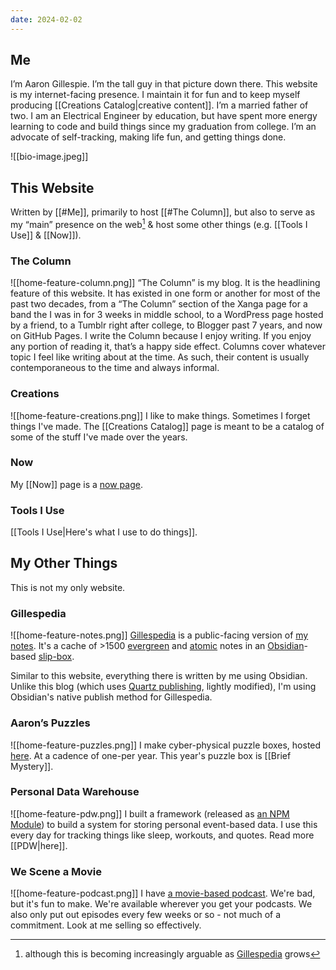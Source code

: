```yaml
---
date: 2024-02-02
---
```

## Me
I’m Aaron Gillespie. I’m the tall guy in that picture down there. This website is my internet-facing presence. I maintain it for fun and to keep myself producing [[Creations Catalog|creative content]]. I’m a married father of two. I am an Electrical Engineer by education, but have spent more energy learning to code and build things since my graduation from college. I’m an advocate of self-tracking, making life fun, and getting things done.

![[bio-image.jpeg]]
## This Website
Written by [[#Me]], primarily to host [[#The Column]], but also to serve as my “main” presence on the web[^1] & host some other things (e.g. [[Tools I Use]] & [[Now]]).  
### The Column
![[home-feature-column.png]]
“The Column” is my blog. It is the headlining feature of this website. It has existed in one form or another for most of the past two decades, from a “The Column” section of the Xanga page for a band the I was in for 3 weeks in middle school, to a WordPress page hosted by a friend, to a Tumblr right after college, to Blogger past 7 years, and now on GitHub Pages. I write the Column because I enjoy writing. If you enjoy any portion of reading it, that’s a happy side effect. Columns cover whatever topic I feel like writing about at the time. As such, their content is usually contemporaneous to the time and always informal.
### Creations
![[home-feature-creations.png]]
I like to make things. Sometimes I forget things I've made. The [[Creations Catalog]] page is meant to be a catalog of some of the stuff I've made over the years. 
### Now
My [[Now]] page is a [now page](https://sive.rs/nowff).
### Tools I Use
[[Tools I Use|Here's what I use to do things]].
## My Other Things
This is not my only website.
### Gillespedia
![[home-feature-notes.png]]
[Gillespedia](https://gillespedia.com) is a public-facing version of [my notes](https://gillespedia.com/My+Notes). It's a cache of >1500 [evergreen](https://gillespedia.com/Evergreen+Notes) and [atomic](https://gillespedia.com/Atomic+Notes) notes in an [Obsidian](https://gillespedia.com/Obsidian)-based [slip-box](https://gillespedia.com/Slip-Box+Method). 

Similar to this website, everything there is written by me using Obsidian. Unlike this blog (which uses [Quartz publishing](https://gillespedia.com/Quartz+Publishing), lightly modified), I'm using Obsidian's native publish method for Gillespedia.
### Aaron’s Puzzles
![[home-feature-puzzles.png]]
I make cyber-physical puzzle boxes, hosted [here](https://aaronspuzzles.com). At a cadence of one-per year. This year's puzzle box is [[Brief Mystery]].
### Personal Data Warehouse
![[home-feature-pdw.png]]
I built a framework (released as [an NPM Module](https://www.npmjs.com/package/pdw)) to build a system for storing personal event-based data. I use this every day for tracking things like sleep, workouts, and quotes. Read more [[PDW|here]].
### We Scene a Movie
![[home-feature-podcast.png]]
I have [a movie-based podcast](https://shows.acast.com/we-scene-a-movie). We're bad, but it's fun to make. We're available wherever you get your podcasts. We also only put out episodes every few weeks or so - not much of a commitment. Look at me selling so effectively.

[^1]: although this is becoming increasingly arguable as [Gillespedia](https://gillespedia.com) grows